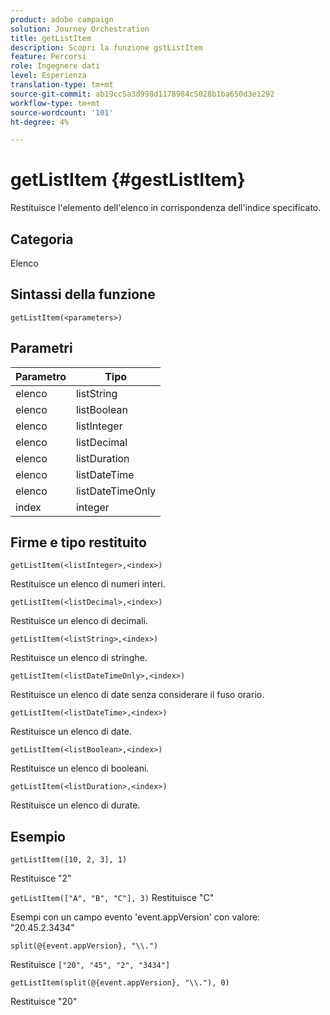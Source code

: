 ```yaml
---
product: adobe campaign
solution: Journey Orchestration
title: getListItem
description: Scopri la funzione gstListItem
feature: Percorsi
role: Ingegnere dati
level: Esperienza
translation-type: tm+mt
source-git-commit: ab19cc5a3d998d1178984c5028b1ba650d3e1292
workflow-type: tm+mt
source-wordcount: '101'
ht-degree: 4%

---
```



# getListItem {#gestListItem}

Restituisce l&#39;elemento dell&#39;elenco in corrispondenza dell&#39;indice specificato.

## Categoria

Elenco

## Sintassi della funzione

`getListItem(<parameters>)`

## Parametri

| Parametro | Tipo |
|-----------|------------------|
| elenco | listString |
| elenco | listBoolean |
| elenco | listInteger |
| elenco | listDecimal |
| elenco | listDuration |
| elenco | listDateTime |
| elenco | listDateTimeOnly |
| index | integer |

## Firme e tipo restituito

`getListItem(<listInteger>,<index>)`

Restituisce un elenco di numeri interi.

`getListItem(<listDecimal>,<index>)`

Restituisce un elenco di decimali.

`getListItem(<listString>,<index>)`

Restituisce un elenco di stringhe.

`getListItem(<listDateTimeOnly>,<index>)`

Restituisce un elenco di date senza considerare il fuso orario.

`getListItem(<listDateTime>,<index>)`

Restituisce un elenco di date.

`getListItem(<listBoolean>,<index>)`

Restituisce un elenco di booleani.

`getListItem(<listDuration>,<index>)`

Restituisce un elenco di durate.

## Esempio

`getListItem([10, 2, 3], 1)`

Restituisce &quot;2&quot;

`getListItem(["A", "B", "C"], 3)`
Restituisce &quot;C&quot;

Esempi con un campo evento &#39;event.appVersion&#39; con valore: &quot;20.45.2.3434&quot;

`split(@{event.appVersion}, "\\.")`

Restituisce `["20", "45", "2", "3434"]`

`getListItem(split(@{event.appVersion}, "\\."), 0)`

Restituisce &quot;20&quot;